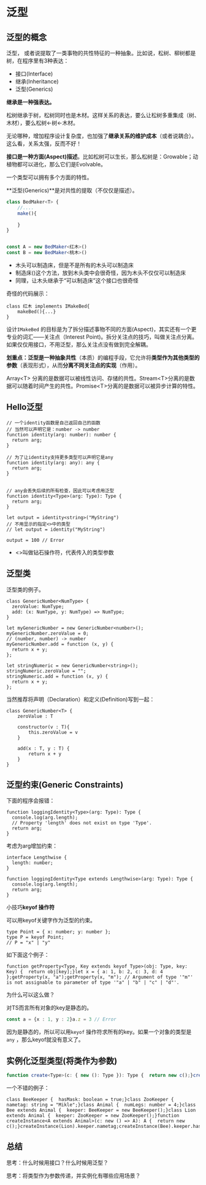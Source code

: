 # 泛型



## 泛型的概念



泛型， 或者说提取了一类事物的共性特征的一种抽象。比如说，松树、柳树都是树，在程序里有3种表达：

- 接口(Interface)
- 继承(Inheritance)
- 泛型(Generics)

**继承是一种强表达。**

松树继承于树，松树同时也是木材。这样关系的表达，要么让松树多重集成（树、木材），要么松树<-树<-木材。

无论哪种，增加程序设计复杂度，也加强了**继承关系的维护成本**（或者说耦合）。这么看，关系太强，反而不好！

**接口是一种方面(Aspect)描述**。比如松树可以生长，那么松树是：Growable；动植物都可以进化，那么它们是Evolvable。

一个类型可以拥有多个方面的特性。

**泛型(Generics)**是对共性的提取（不仅仅是描述）。

```ts
class BedMaker<T> {
    //....
    make(){
        
    }
}


const A = new BedMaker<红木>()
const B = new BedMaker<桃木>()


```

- 木头可以制造床，但是不是所有的木头可以制造床
- 制造床()这个方法，放到木头类中会很奇怪，因为木头不仅仅可以制造床
- 同理，让木头继承于“可以制造床”这个接口也很奇怪

奇怪的代码展示：

```tsx
class 红木 implements IMakeBed{
    makeBed(){...}
}
```

设计`IMakeBed` 的目标是为了拆分描述事物不同的方面(Aspect)，其实还有一个更专业的词汇——关注点（Interest Point)。拆分关注点的技巧，叫做关注点分离。如果仅仅用接口，不用泛型，那么关注点没有做到完全解耦。

**划重点：**泛型是一种**抽象共性**（本质）的编程手段，它允许将**类型作为其他类型的参数**（表现形式），从而**分离不同关注点的实现**（作用）。

Array\<T\> 分离的是数据可以被线性访问、存储的共性。Stream\<T\>分离的是数据可以随着时间产生的共性。Promise\<T\>分离的是数据可以被异步计算的特性。

## Hello泛型

```tsx
// 一个identity函数是自己返回自己的函数
// 当然可以声明它是：number -> number
function identity(arg: number): number {
  return arg;
}

// 为了让identity支持更多类型可以声明它是any
function identity(arg: any): any {
  return arg;
}


// any会丢失后续的所有检查，因此可以考虑用泛型
function identity<Type>(arg: Type): Type {
  return arg;
}

let output = identity<string>("MyString")
// 不用显示的指定<>中的类型
// let output = identity("MyString")

output = 100 // Error
```



- <>叫做钻石操作符，代表传入的类型参数



## 泛型类



泛型类的例子。

```tsx
class GenericNumber<NumType> {
  zeroValue: NumType;
  add: (x: NumType, y: NumType) => NumType;
}

let myGenericNumber = new GenericNumber<number>();
myGenericNumber.zeroValue = 0;
// (number, number) -> number
myGenericNumber.add = function (x, y) {
  return x + y;
};

let stringNumeric = new GenericNumber<string>();
stringNumeric.zeroValue = "";
stringNumeric.add = function (x, y) {
  return x + y;
};
```

当然推荐将声明（Declaration）和定义(Definition)写到一起：

```tsx
class GenericNumber<T> {
    zeroValue : T
    
    constructor(v : T){
        this.zeroValue = v
    }
    
    add(x : T, y : T) {
        return x + y
    }
}
```



## 泛型约束(Generic Constraints)

下面的程序会报错：

```tsx
function loggingIdentity<Type>(arg: Type): Type {
  console.log(arg.length);
  // Property 'length' does not exist on type 'Type'.
  return arg;
}
```

考虑为arg增加约束：

```tsx
interface Lengthwise {
  length: number;
}

function loggingIdentity<Type extends Lengthwise>(arg: Type): Type {
  console.log(arg.length); 
  return arg;
}
```

小技巧**keyof 操作符**

可以用keyof关键字作为泛型的约束。

```tsx
type Point = { x: number; y: number };
type P = keyof Point;
// P = "x" | "y"
```

如下面这个例子：

```tsx
function getProperty<Type, Key extends keyof Type>(obj: Type, key: Key) {  return obj[key];}let x = { a: 1, b: 2, c: 3, d: 4 };getProperty(x, "a");getProperty(x, "m"); // Argument of type '"m"' is not assignable to parameter of type '"a" | "b" | "c" | "d"'.
```

为什么可以这么做？

对TS而言所有对象的key是静态的。

```ts
const a = {x : 1, y : 2}a.z = 3 // Error
```

因为是静态的，所以可以用`keyof` 操作符求所有的key。如果一个对象的类型是`any` ，那么keyof就没有意义了。 



## 实例化泛型类型(将类作为参数)

```ts
function create<Type>(c: { new (): Type }): Type {  return new c();}create(Foo) // Foo的实例
```

一个不错的例子：

```tsx
class BeeKeeper {  hasMask: boolean = true;}class ZooKeeper {  nametag: string = "Mikle";}class Animal {  numLegs: number = 4;}class Bee extends Animal {  keeper: BeeKeeper = new BeeKeeper();}class Lion extends Animal {  keeper: ZooKeeper = new ZooKeeper();}function createInstance<A extends Animal>(c: new () => A): A {  return new c();}createInstance(Lion).keeper.nametag;createInstance(Bee).keeper.hasMask;
```



## 总结



思考：什么时候用接口？什么时候用泛型？

思考：将类型作为参数传递，并实例化有哪些应用场景？

